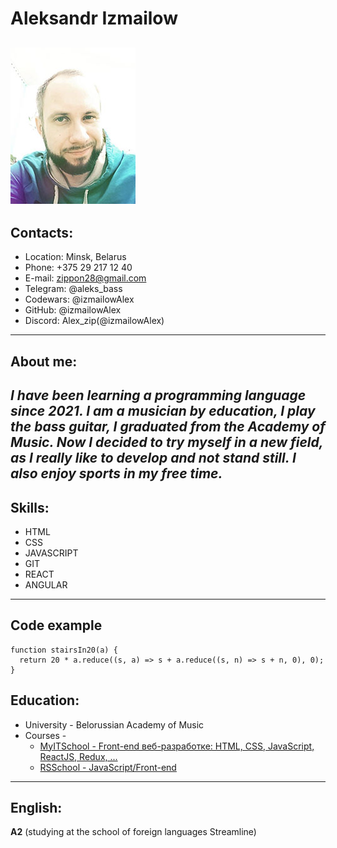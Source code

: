 # Aleksandr Izmailow
![Photo](./components/IMG_3236_Original.jpg)
---
## Contacts:
- Location: Minsk, Belarus
- Phone: +375 29 217 12 40
- E-mail: zippon28@gmail.com
- Telegram: @aleks_bass
- Codewars: @izmailowAlex
- GitHub: @izmailowAlex
- Discord: Alex_zip(@izmailowAlex)

---
## About me:
_I have been learning a programming language since 2021. I am a musician by education, I play the bass guitar, I graduated from the Academy of Music. Now I decided to try myself in a new field, as I really like to develop and not stand still. I also enjoy sports in my free time._
---
## Skills:
* HTML
* CSS
* JAVASCRIPT
* GIT
* REACT
* ANGULAR

---
## Code example
```
function stairsIn20(a) {
  return 20 * a.reduce((s, a) => s + a.reduce((s, n) => s + n, 0), 0);
}
```
## Education:
* University - Belorussian Academy of Music
* Courses - 
    + [MyITSchool - Front-end веб-разработке: HTML, CSS, JavaScript, ReactJS, Redux, ...](https://myitschool.by/)
    + [RSSchool - JavaScript/Front-end](https://rs.school/)

---
## English:
**A2** (studying at the school of foreign languages Streamline)